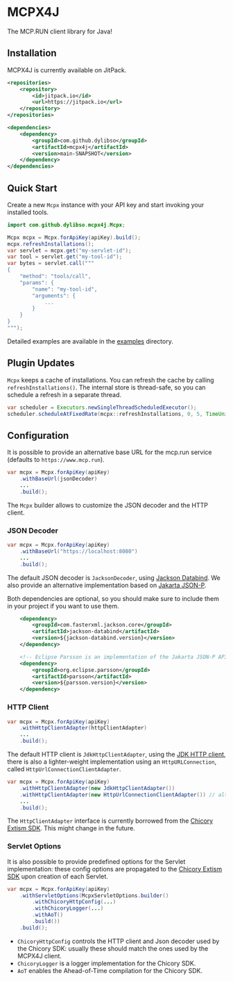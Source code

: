 # MCPX4J

The MCP.RUN client library for Java!


## Installation

MCPX4J is currently available on JitPack.

```xml
<repositories>
    <repository>
        <id>jitpack.io</id>
        <url>https://jitpack.io</url>
    </repository>
</repositories>

<dependencies>
    <dependency>
        <groupId>com.github.dylibso</groupId>
        <artifactId>mcpx4j</artifactId>
        <version>main-SNAPSHOT</version>
    </dependency>
</dependencies>
```

## Quick Start

Create a new `Mcpx` instance with your API key and start invoking your installed tools.

```java
import com.github.dylibso.mcpx4j.Mcpx;

Mcpx mcpx = Mcpx.forApiKey(apiKey).build();
mcpx.refreshInstallations();
var servlet = mcpx.get("my-servlet-id");
var tool = servlet.get("my-tool-id");
var bytes = servlet.call("""
{
    "method": "tools/call",
    "params": {
        "name": "my-tool-id",
        "arguments": {
            ...
        }  
    }
}
""");
```

Detailed examples are available in the [examples](examples) directory.


## Plugin Updates

`Mcpx` keeps a cache of installations. You can refresh the cache by calling `refreshInstallations()`.
The internal store is thread-safe, so you can schedule a refresh in a separate thread.

```java
var scheduler = Executors.newSingleThreadScheduledExecutor();
scheduler.scheduleAtFixedRate(mcpx::refreshInstallations, 0, 5, TimeUnit.MINUTES);
```

## Configuration

It is possible to provide an alternative base URL for the mcp.run service
(defaults to `https://www.mcp.run`).

```java
var mcpx = Mcpx.forApiKey(apiKey)
    .withBaseUrl(jsonDecoder)
    ...
    .build();

```

The `Mcpx` builder allows to customize the JSON decoder and the HTTP client.

### JSON Decoder

```java
var mcpx = Mcpx.forApiKey(apiKey)
    .withBaseUrl("https://localhost:8080")
    ...
    .build();
```

The default JSON decoder is `JacksonDecoder`, using [Jackson Databind][jackson]. We also provide an alternative
implementation based on [Jakarta JSON-P][jakarta-jsonp].

Both dependencies are optional, so you should make sure to include them in your project if you want to use them.

```xml
    <dependency>
        <groupId>com.fasterxml.jackson.core</groupId>
        <artifactId>jackson-databind</artifactId>
        <version>${jackson-databind.version}</version>
    </dependency>

    <!-- Eclipse Parsson is an implementation of the Jakarta JSON-P API  -->
    <dependency>
        <groupId>org.eclipse.parsson</groupId>
        <artifactId>parsson</artifactId>
        <version>${parsson.version}</version>
    </dependency>
```

[jackson]: https://github.com/FasterXML/jackson
[jdk-http]: https://docs.oracle.com/en/java/javase/11/docs/api/java.net.http/java/net/http/HttpClient.html
[jakarta-jsonp]: https://github.com/jakartaee/jsonp-api

### HTTP Client

```java
var mcpx = Mcpx.forApiKey(apiKey)
    .withHttpClientAdapter(httpClientAdapter)
    ...
    .build();
```


The default HTTP client is `JdkHttpClientAdapter`, using the [JDK HTTP client][jdk-http],
there is also a lighter-weight implementation using an `HttpURLConnection`, called `HttpUrlConnectionClientAdapter`.

```java
var mcpx = Mcpx.forApiKey(apiKey)
    .withHttpClientAdapter(new JdkHttpClientAdapter())
    .withHttpClientAdapter(new HttpUrlConnectionClientAdapter()) // alternatively
    ...
    .build();
```

The `HttpClientAdapter` interface is currently borrowed from the [Chicory Extism SDK][chicory-sdk].
This might change in the future.


### Servlet Options

It is also possible to provide predefined options for the Servlet implementation: these
config options are propagated to the [Chicory Extism SDK][chicory-sdk] upon creation of
each Servlet.

```java
var mcpx = Mcpx.forApiKey(apiKey)
    .withServletOptions(McpxServletOptions.builder()
        .withChicoryHttpConfig(...)
        .withChicoryLogger(...)
        .withAoT() 
        .build())
    .build();
```

- `ChicoryHttpConfig` controls the HTTP client and Json decoder used by the Chicory SDK:
  usually these should match the ones used by the MCPX4J client.
- `ChicoryLogger` is a logger implementation for the Chicory SDK.
- `AoT` enables the Ahead-of-Time compilation for the Chicory SDK.


[chicory-sdk]: https://github.com/extism/chicory-sdk
